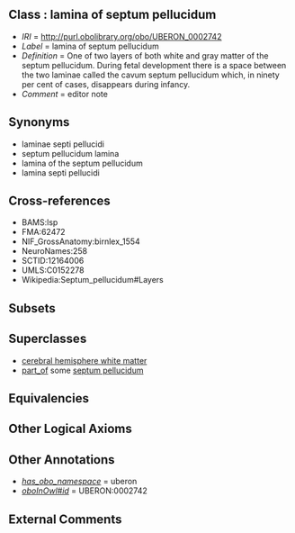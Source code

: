 
## Class : lamina of septum pellucidum

 * *IRI* = http://purl.obolibrary.org/obo/UBERON_0002742
 * *Label* = lamina of septum pellucidum
 * *Definition* = One of two layers of both white and gray matter of the septum pellucidum. During fetal development there is a space between the two laminae called the cavum septum pellucidum which, in ninety per cent of cases, disappears during infancy.
 * *Comment* = editor note

## Synonyms

 * laminae septi pellucidi
 * septum pellucidum lamina
 * lamina of the septum pellucidum
 * lamina septi pellucidi

## Cross-references

 * BAMS:lsp
 * FMA:62472
 * NIF_GrossAnatomy:birnlex_1554
 * NeuroNames:258
 * SCTID:12164006
 * UMLS:C0152278
 * Wikipedia:Septum_pellucidum#Layers

## Subsets


## Superclasses

 * [cerebral hemisphere white matter](../../UBERON/37/UBERON_0002437.md)
 * [part_of](../../BFO/50/BFO_0000050.md) some [septum pellucidum](../../UBERON/14/UBERON_0004714.md)

## Equivalencies


## Other Logical Axioms


## Other Annotations

 * *[has_obo_namespace](../../ce/oboInOwl#hasOBONamespace.md)* = uberon
 * *[oboInOwl#id](../../id/oboInOwl#id.md)* = UBERON:0002742

## External Comments

